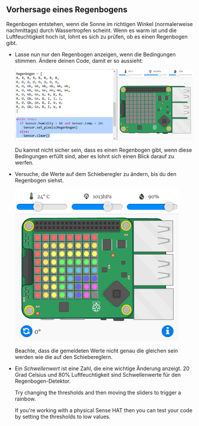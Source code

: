 ## Vorhersage eines Regenbogens

Regenbogen entstehen, wenn die Sonne im richtigen Winkel (normalerweise nachmittags) durch Wassertropfen scheint. Wenn es warm ist und die Luftfeuchtigkeit hoch ist, lohnt es sich zu prüfen, ob es einen Regenbogen gibt.

+ Lasse nun nur den Regenbogen anzeigen, wenn die Bedingungen stimmen. Ändere deinen Code, damit er so aussieht:
    
    ![Screenshot](images/rainbow-check.png)
    
    Du kannst nicht sicher sein, dass es einen Regenbogen gibt, wenn diese Bedingungen erfüllt sind, aber es lohnt sich einen Blick darauf zu werfen.

+ Versuche, die Werte auf dem Schieberegler zu ändern, bis du den Regenbogen siehst.
    
    ![screenshot](images/rainbow-trigger.png)
    
    Beachte, dass die gemeldeten Werte nicht genau die gleichen sein werden wie die auf den Schiebereglern.

+ Ein *Schwellenwert* ist eine Zahl, die eine wichtige Änderung anzeigt. 20 Grad Celsius und 80% Luftfeuchtigkeit sind Schwellenwerte für den Regenbogen-Detektor.
    
    Try changing the thresholds and then moving the sliders to trigger a rainbow.
    
    If you're working with a physical Sense HAT then you can test your code by setting the thresholds to low values.